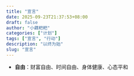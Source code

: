 ```yaml
---
title: "宣言"
date: 2025-09-23T21:37:53+08:00
draft: false
author: "小藕粑粑"
categories: ["计划"]
tags: ["宣言", "行动"]
description: "以终为始"
slug: "宣言"
---
```


- **自由**：财富自由、时间自由、身体健康、心态平和
